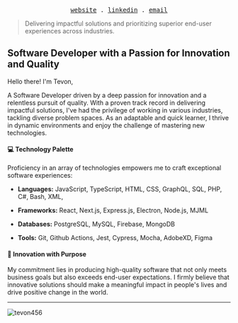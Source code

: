 
<p align="center">
  <samp>
    <a href="https://tevon.vercel.app">website</a> .
    <a href="https://linkedin.com/in/tevon">linkedin</a> .
    <a href="mailto:tevondavisjc+github@gmail.com">email</a>
  </samp>
</p>

> Delivering impactful solutions and prioritizing superior end-user experiences across industries.

## Software Developer with a Passion for Innovation and Quality


Hello there! I'm Tevon,

A Software Developer driven by a deep passion for innovation and a relentless pursuit of quality. With a proven track record in delivering impactful solutions, I've had the privilege of working in various industries, tackling diverse problem spaces. As an adaptable and quick learner, I thrive in dynamic environments and enjoy the challenge of mastering new technologies.

#### 💻 Technology Palette

Proficiency in an array of technologies empowers me to craft exceptional software experiences:

- **Languages:** JavaScript, TypeScript, HTML, CSS, GraphQL, SQL, PHP, C#, Bash, XML, 

- **Frameworks:**  React, Next.js, Express.js, Electron, Node.js, MJML

- **Databases:**  PostgreSQL, MySQL, Firebase, MongoDB

- **Tools:** Git, Github Actions, Jest, Cypress, Mocha, AdobeXD, Figma

#### 🌟 Innovation with Purpose

My commitment lies in producing high-quality software that not only meets business goals but also exceeds end-user expectations. I firmly believe that innovative solutions should make a meaningful impact in people's lives and drive positive change in the world.


---

<p><img align="left" src="https://github-readme-stats.vercel.app/api/top-langs?username=tevon456&show_icons=true&locale=en&layout=compact" alt="tevon456" /></p>


